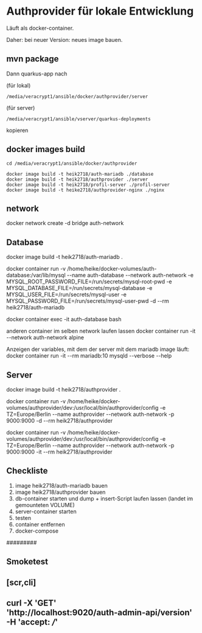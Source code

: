 # Authprovider für lokale Entwicklung

Läuft als docker-container.

Daher: bei neuer Version: neues image bauen.

## mvn package

Dann quarkus-app nach

(für lokal)
```
/media/veracrypt1/ansible/docker/authprovider/server
```
(für server)
```
/media/veracrypt1/ansible/vserver/quarkus-deployments
```

kopieren

## docker images build

```
cd /media/veracrypt1/ansible/docker/authprovider

docker image build -t heik2718/auth-mariadb ./database
docker image build -t heik2718/authprovider ./server
docker image build -t heik2718/profil-server ./profil-server
docker image build -t heike2718/authprovider-nginx ./nginx
```

## network
docker network create -d bridge auth-network

## Database

docker image build -t heik2718/auth-mariadb .

docker container run -v /home/heike/docker-volumes/auth-database:/var/lib/mysql --name auth-database --network auth-network -e MYSQL_ROOT_PASSWORD_FILE=/run/secrets/mysql-root-pwd -e MYSQL_DATABASE_FILE=/run/secrets/mysql-database -e MYSQL_USER_FILE=/run/secrets/mysql-user -e MYSQL_PASSWORD_FILE=/run/secrets/mysql-user-pwd -d --rm heik2718/auth-mariadb

docker container exec -it  auth-database bash

anderen container im selben network laufen lassen
docker container run -it --network auth-network alpine


Anzeigen der variables, mit dem der server mit dem mariadb image läuft:
docker container run -it --rm mariadb:10 mysqld --verbose --help

## Server
docker image build -t heik2718/authprovider .

docker container run -v /home/heike/docker-volumes/authprovider/dev:/usr/local/bin/authprovider/config -e TZ=Europe/Berlin --name authprovider --network auth-network -p 9000:9000 -d --rm heik2718/authprovider

docker container run -v /home/heike/docker-volumes/authprovider/dev:/usr/local/bin/authprovider/config -e TZ=Europe/Berlin --name authprovider --network auth-network -p 9000:9000 -it --rm heik2718/authprovider

## Checkliste
1) image heik2718/auth-mariadb bauen
2) image heik2718/authprovider bauen
3) db-container starten und dump + insert-Script laufen lassen (landet im gemounteten VOLUME)
4) server-container starten
5) testen
6) container entfernen
7) docker-compose

#########

## Smoketest

[scr,cli]
----
curl -X 'GET' \
  'http://localhost:9020/auth-admin-api/version' \
  -H 'accept: */*'
----

